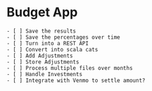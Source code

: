 # Budget App

    - [ ] Save the results
    - [ ] Save the percentages over time
    - [ ] Turn into a REST API
    - [ ] Convert into scala cats
    - [ ] Add Adjustments
    - [ ] Store Adjustments
    - [ ] Process multiple files over months
    - [ ] Handle Investments
    - [ ] Integrate with Venmo to settle amount?
 